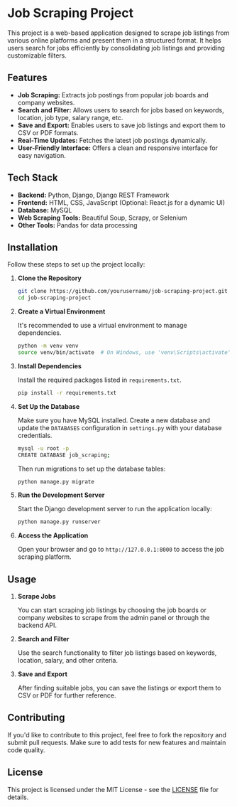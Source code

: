 # Job Scraping Project

This project is a web-based application designed to scrape job listings from various online platforms and present them in a structured format. It helps users search for jobs efficiently by consolidating job listings and providing customizable filters.

## Features

- **Job Scraping:** Extracts job postings from popular job boards and company websites.
- **Search and Filter:** Allows users to search for jobs based on keywords, location, job type, salary range, etc.
- **Save and Export:** Enables users to save job listings and export them to CSV or PDF formats.
- **Real-Time Updates:** Fetches the latest job postings dynamically.
- **User-Friendly Interface:** Offers a clean and responsive interface for easy navigation.

## Tech Stack

- **Backend:** Python, Django, Django REST Framework
- **Frontend:** HTML, CSS, JavaScript (Optional: React.js for a dynamic UI)
- **Database:** MySQL
- **Web Scraping Tools:** Beautiful Soup, Scrapy, or Selenium
- **Other Tools:** Pandas for data processing

## Installation

Follow these steps to set up the project locally:

1. **Clone the Repository**

   ```bash
   git clone https://github.com/yourusername/job-scraping-project.git
   cd job-scraping-project
   ```

2. **Create a Virtual Environment**

   It's recommended to use a virtual environment to manage dependencies.

   ```bash
   python -m venv venv
   source venv/bin/activate  # On Windows, use 'venv\Scripts\activate'
   ```

3. **Install Dependencies**

   Install the required packages listed in `requirements.txt`.

   ```bash
   pip install -r requirements.txt
   ```

4. **Set Up the Database**

   Make sure you have MySQL installed. Create a new database and update the `DATABASES` configuration in `settings.py` with your database credentials.

   ```bash
   mysql -u root -p
   CREATE DATABASE job_scraping;
   ```

   Then run migrations to set up the database tables:

   ```bash
   python manage.py migrate
   ```

5. **Run the Development Server**

   Start the Django development server to run the application locally:

   ```bash
   python manage.py runserver
   ```

6. **Access the Application**

   Open your browser and go to `http://127.0.0.1:8000` to access the job scraping platform.

## Usage

1. **Scrape Jobs**

   You can start scraping job listings by choosing the job boards or company websites to scrape from the admin panel or through the backend API.

2. **Search and Filter**

   Use the search functionality to filter job listings based on keywords, location, salary, and other criteria.

3. **Save and Export**

   After finding suitable jobs, you can save the listings or export them to CSV or PDF for further reference.

## Contributing

If you'd like to contribute to this project, feel free to fork the repository and submit pull requests. Make sure to add tests for new features and maintain code quality.

## License

This project is licensed under the MIT License - see the [LICENSE](LICENSE) file for details.
```
